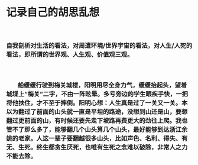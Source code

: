   <h1>记录自己的胡思乱想</h1>
   
  <h3>自我剖析对生活的看法，对周遭环境/世界宇宙的看法，对人生/人死的看法，即所谓的世界观、人生观、价值观三观。<h3>
  
    <p>&nbsp;&nbsp;&nbsp;&nbsp;&nbsp;&nbsp;&nbsp;&nbsp;船缓缓行驶到梅关城楼，阳明用尽全身力气，缓缓抬起头，望着城堞上“梅关”二字，不由一阵眩晕。多亏旁边的学生眼疾手快，一把将他扶住，才不至于摔倒。阳明心想：人生真是过了一关又一关。本以为翻过了前面的山头就一直是平坦的路途，没想到山还是山，要想翻过更前面的山，有时候还要先走下坡路再费更大的劲往上爬。我也管不了那么多了，能够翻几个山头算几个山头，最好能够到达浙江余姚的老家。人这一辈子要翻越很多山头，比如声色、名利、得失、有无、生死。终生都贪生厌死，也唯有生死之念难以破除，非常人之力不能去除。</p>
